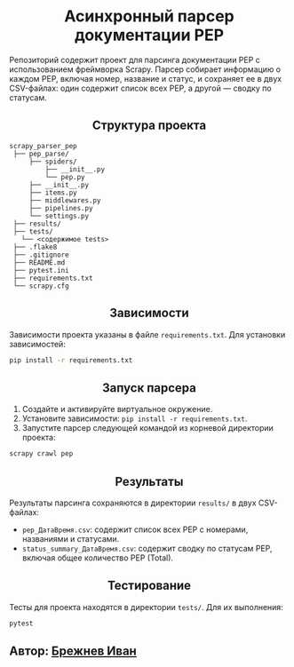 <h1 align='center'> Асинхронный парсер документации PEP </h1>

Репозиторий содержит проект для парсинга документации PEP  с использованием фреймворка Scrapy. Парсер собирает информацию о каждом PEP, включая номер, название и статус, и сохраняет ее в двух CSV-файлах: один содержит список всех PEP, а другой — сводку по статусам.

<h2 align='center'>  Структура проекта </h2>

```
scrapy_parser_pep
 ├── pep_parse/
     ├── spiders/
         ├── __init__.py
         └── pep.py
     ├── __init__.py
     ├── items.py
     ├── middlewares.py
     ├── pipelines.py
     └── settings.py
 ├── results/
 ├── tests/
   └── <содержимое tests>
 ├── .flake8
 ├── .gitignore
 ├── README.md
 ├── pytest.ini
 ├── requirements.txt
 └── scrapy.cfg
```

<h2 align='center'> Зависимости </h2>

Зависимости проекта указаны в файле `requirements.txt`. Для установки зависимостей:

```bash
pip install -r requirements.txt
```

<h2 align='center'>Запуск парсера </h2>

1. Создайте и активируйте виртуальное окружение.
2. Установите зависимости: `pip install -r requirements.txt`.
3. Запустите парсер следующей командой из корневой директории проекта:

```bash
scrapy crawl pep
```

<h2 align='center'> Результаты </h2>

Результаты парсинга сохраняются в директории `results/` в двух CSV-файлах:

- `pep_ДатаВремя.csv`: содержит список всех PEP с номерами, названиями и статусами.
- `status_summary_ДатаВремя.csv`: содержит сводку по статусам PEP, включая общее количество PEP (Total).

<h2 align='center'>Тестирование </h2>

Тесты для проекта находятся в директории `tests/`. Для их выполнения:

```bash
pytest
```


## Автор: [Брежнев Иван](https://github.com/Blathata)
